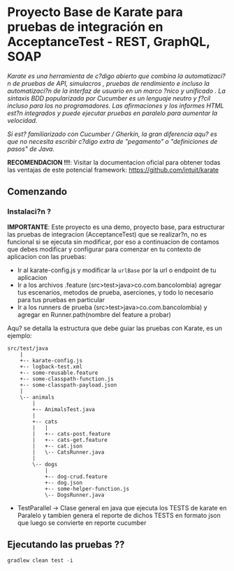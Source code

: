 #  Proyecto Base de Karate para pruebas de integración en AcceptanceTest - REST, GraphQL, SOAP
_Karate es una herramienta de c?digo abierto que combina la automatizaci?n de pruebas de API, simulacros , pruebas de rendimiento e incluso la automatizaci?n de la interfaz de usuario en un marco ?nico y unificado . La sintaxis BDD popularizada por Cucumber es un lenguaje neutro y f?cil incluso para los no programadores. Las afirmaciones y los informes HTML est?n integrados y puede ejecutar pruebas en paralelo para aumentar la velocidad._

_Si est? familiarizado con Cucumber / Gherkin, la gran diferencia aqu? es que no necesita escribir c?digo extra de "pegamento" o "definiciones de pasos" de Java._

**RECOMENDACION !!!**: Visitar la documentacion oficial para obtener todas las ventajas de este potencial framework: https://github.com/intuit/karate
## Comenzando

### Instalaci?n ?

**IMPORTANTE**: Este proyecto es una demo, proyecto base, para estructurar las pruebas de integracion (AcceptanceTest) que se realizar?n, no es funcional si se ejecuta sin modificar, por eso a continuacion de contamos que debes modificar y configurar para comenzar en tu contexto de aplicacion con las pruebas:
- Ir al karate-config.js y modificar la `urlBase` por la url o endpoint de tu aplicacion
- Ir a los archivos .feature (src>test>java>co.com.bancolombia) agregar tus escenarios, metodos de prueba, aserciones, y todo lo necesario para tus pruebas en particular
- Ir a los runners de prueba (src>test>java>co.com.bancolombia) y agregar en Runner.path(nombre del feature a probar)



Aqu? se detalla la estructura que debe guiar las pruebas con Karate, es un ejemplo:

```
src/test/java
    |
    +-- karate-config.js
    +-- logback-test.xml
    +-- some-reusable.feature
    +-- some-classpath-function.js
    +-- some-classpath-payload.json
    |
    \-- animals
        |
        +-- AnimalsTest.java
        |
        +-- cats
        |   |
        |   +-- cats-post.feature
        |   +-- cats-get.feature
        |   +-- cat.json
        |   \-- CatsRunner.java
        |
        \-- dogs
            |
            +-- dog-crud.feature
            +-- dog.json
            +-- some-helper-function.js
            \-- DogsRunner.java
```

- TestParallel -> Clase general en java que ejecuta los TESTS de karate en Paralelo y tambien genera el reporte de dichos TESTS en formato json que luego se convierte en reporte cucumber

## Ejecutando las pruebas ??

```gradle
gradlew clean test -i
```
